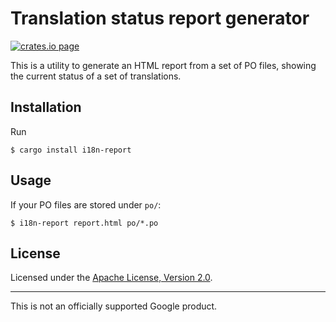 # Translation status report generator

[![crates.io page](https://img.shields.io/crates/v/i18n-report.svg?style=flat-square)](https://crates.io/crates/i18n-report)

This is a utility to generate an HTML report from a set of PO files, showing the
current status of a set of translations.

## Installation

Run

```shell
$ cargo install i18n-report
```

## Usage

If your PO files are stored under `po/`:

```shell
$ i18n-report report.html po/*.po
```

## License

Licensed under the
[Apache License, Version 2.0](http://www.apache.org/licenses/LICENSE-2.0).

---

This is not an officially supported Google product.
